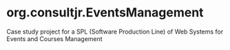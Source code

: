 org.consultjr.EventsManagement
==============================

Case study project for a SPL (Software Production Line) of Web Systems for Events and Courses Management
